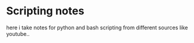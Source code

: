 # Scripting notes
here i take notes for python and bash scripting from different sources like youtube..